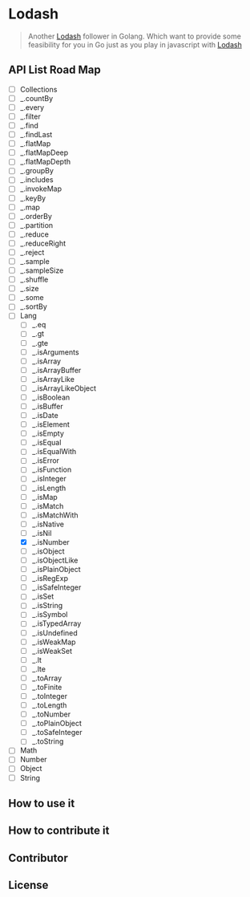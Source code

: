 
# Lodash

> Another [Lodash](https://lodash.com)  follower in Golang. Which want to provide some feasibility for you in Go just as you play in javascript with [Lodash](https://lodash.com) 

## API List Road Map

- [ ]  Collections
  - [ ]  _.countBy
  - [ ]  _.every
  - [ ]  _.filter
  - [ ]  _.find
  - [ ]  _.findLast
  - [ ]  _.flatMap
  - [ ]  _.flatMapDeep
  - [ ] _.flatMapDepth
  - [ ] _.groupBy
  - [ ] _.includes
  - [ ] _.invokeMap
  - [ ] _.keyBy
  - [ ] _.map
  - [ ] _.orderBy
  - [ ] _.partition
  - [ ] _.reduce
  - [ ] _.reduceRight
  - [ ] _.reject
  - [ ] _.sample
  - [ ] _.sampleSize
  - [ ] _.shuffle
  - [ ] _.size
  - [ ] _.some
  - [ ] _.sortBy  
- [ ] Lang
  - [ ]  _.eq
  - [ ]  _.gt
  - [ ]  _.gte
  - [ ]  _.isArguments
  - [ ]  _.isArray
  - [ ]  _.isArrayBuffer
  - [ ]  _.isArrayLike
  - [ ]  _.isArrayLikeObject
  - [ ]  _.isBoolean
  - [ ]  _.isBuffer
  - [ ]  _.isDate
  - [ ]  _.isElement
  - [ ]  _.isEmpty
  - [ ]  _.isEqual
  - [ ]  _.isEqualWith
  - [ ]  _.isError
  - [ ]  _.isFunction
  - [ ]  _.isInteger
  - [ ]  _.isLength
  - [ ]  _.isMap
  - [ ]  _.isMatch
  - [ ]  _.isMatchWith
  - [ ]  _.isNative
  - [ ]  _.isNil
  - [x]  _.isNumber
  - [ ]  _.isObject
  - [ ]  _.isObjectLike
  - [ ]  _.isPlainObject
  - [ ]  _.isRegExp
  - [ ]  _.isSafeInteger
  - [ ]  _.isSet
  - [ ]  _.isString
  - [ ]  _.isSymbol
  - [ ]  _.isTypedArray
  - [ ]  _.isUndefined
  - [ ]  _.isWeakMap
  - [ ]  _.isWeakSet
  - [ ]  _.lt
  - [ ]  _.lte
  - [ ]  _.toArray
  - [ ]  _.toFinite
  - [ ]  _.toInteger
  - [ ]  _.toLength
  - [ ]  _.toNumber
  - [ ]  _.toPlainObject
  - [ ]  _.toSafeInteger
  - [ ]  _.toString
- [ ] Math
- [ ] Number
- [ ] Object
- [ ] String

## How to use it
## How to contribute it
## Contributor
## License

